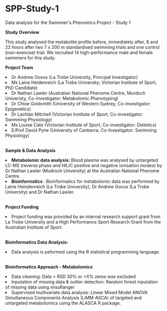 # SPP-Study-1

Data analysis for the Swimmer's Phenomics Project - Study 1

<strong> Study Overview </strong>

This study analysed the metabolite profile before, immediately after, 8 and 22 hours after two 7 x 200 m standardised swimming trials and one control (non-exercise) trial. We recruited 14 high-performance male and female swimmers for this study.

<strong> Project Team </strong>

<li> Dr Andrew Govus (La Trobe University, Principal Investigator) </li>
<li> Ms Laine Heidenreich (La Trobe University; Victorian Institute of Sport, PhD Candidate) </li>
<li> Dr Nathan Lawler (Australian National Phenome Centre, Murdoch Univeristy, Co-investigator: Metabolomic Phenotyping) </li>
<li> Dr Chloe Goldsmith (University of Western Sydney, Co-investigator: Epigenetics) </li>
<li> Dr Lachlan Mitchell (Victorian Institute of Sport, Co-investigator: Swimming Physiology) </li>
<li> Ms Louise Cato (Victorian Institute of Sport, Co-investigator: Dietetics) </li>
<li> E/Prof David Pyne (University of Canberra, Co-Investigator: Swimming Physiology) </li>

<br>

<strong> Sample & Data Analysis </strong>

<li><strong> Metabolomic data analysis: </strong> Blood plasma was analysed by untargeted LC-MS (reverse phase and HILIC positive and negative ionisation modes) by Dr Nathan Lawler (Mudroch University) at the Australian National Phenome Centre.
<li> <strong> Bioinformatics </strong>: Bioinformatics for metabolomic data was performed by Laine Heindenreich (La Trobe University), Dr Andrew Govus (La Trobe University) and Dr Nathan Lawler. </li>

<br>

<strong> Project Funding </strong>

<li> Project funding was provided by an internal research support grant from La Trobe University and a High Performance Sport Research Grant from the Australian Institute of Sport. </li>
<br>

<strong> Bioinformatics Data Analysis: </strong>

<li> Data analysis is peformed using the R statistical programming language. </li>
<br>

<strong> Bioinformatics Approach - Metabolomics </strong>

<li> Data cleaning: Data > RSD 30% or >X% zeros was excluded </li>
<li> Inputation of missing data & outlier detection: Random forest inputation of missing data using missRanger </li>
<li> Supervised  multivariate data analysis: Linear Mixed Model ANOVA Simultaneous Components Analysis (LiMM-ASCA) of targeted and untargeted metabolomics using the ALASCA R package. </li>
